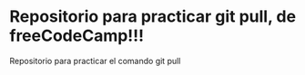 # Repositorio para practicar git pull, de freeCodeCamp!!!
Repositorio para practicar el comando git pull
